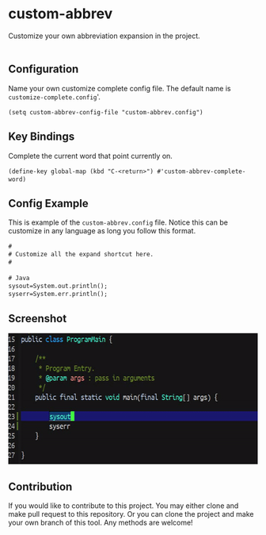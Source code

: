 # custom-abbrev #

Customize your own abbreviation expansion in the project.<br/><br/>


## Configuration ##
Name your own customize complete config file. The default name
is `customize-complete.config`'.
```
(setq custom-abbrev-config-file "custom-abbrev.config")
```


## Key Bindings ##
Complete the current word that point currently on.
```
(define-key global-map (kbd "C-<return>") #'custom-abbrev-complete-word)
```

## Config Example ##
This is example of the `custom-abbrev.config` file. Notice this can be customize
in any language as long you follow this format.
```
#
# Customize all the expand shortcut here.
#

# Java
sysout=System.out.println();
syserr=System.err.println();
```

## Screenshot ##
<img src="./screenshot/custom-abbrev-demo.gif" with="600" height="264"/>


## Contribution ##
If you would like to contribute to this project. You may either
clone and make pull request to this repository. Or you can
clone the project and make your own branch of this tool. Any
methods are welcome!
